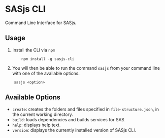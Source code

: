 # SASjs CLI

Command Line Interface for SASjs.

## Usage

1. Install the CLI via `npm`
   ```
       npm install -g sasjs-cli
   ```
2. You will then be able to run the command `sasjs` from your command line with one of the available options.

```
    sasjs <option>
```

## Available Options

- `create`: creates the folders and files specified in `file-structure.json`, in the current working directory.
- `build`: loads dependencies and builds services for SAS.
- `help`: displays help text.
- `version`: displays the currently installed version of SASjs CLI.

